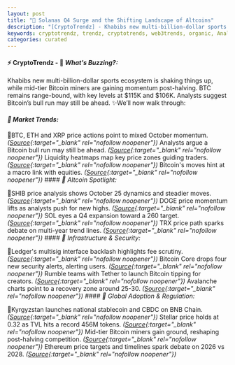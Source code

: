 ```yaml
---
layout: post
title: "🌌 Solanas Q4 Surge and the Shifting Landscape of Altcoins"
description: "[CryptoTrendz] - Khabibs new multi-billion-dollar sports ecosystem is shaking things up, while mid-tier Bitcoin miners are gaining momentum post-halving. BTC remains range-bound, with key levels at $115K and $106K. Analysts suggest Bitcoin’s bull run may still be ahead."
keywords: cryptotrendz, trendz, cryptotrends, web3trends, organic, Analysis, Dogecoin, Analyst, Growth, Stablecoin, XRP, Bitcoin, Altcoins, SOL, ETH
categories: curated
---
```


#### ⚡ CryptoTrendz - 📌 *What's Buzzing?:*

Khabibs new multi-billion-dollar sports ecosystem is shaking things up, while mid-tier Bitcoin miners are gaining momentum post-halving. BTC remains range-bound, with key levels at $115K and $106K. Analysts suggest Bitcoin’s bull run may still be ahead. ✨We’ll now walk through:


#### *🔖 Market Trends:*  

🔹BTC, ETH and XRP price actions point to mixed October momentum. *([Source](https://s.avyag.com/zn4l){:target="_blank" rel="nofollow noopener"})* Analysts argue a Bitcoin bull run may still be ahead. *([Source](https://s.avyag.com/2dw8){:target="_blank" rel="nofollow noopener"})* Liquidity heatmaps map key price zones guiding traders. *([Source](https://s.avyag.com/6ubz){:target="_blank" rel="nofollow noopener"})* Bitcoin's moves hint at a macro link with equities. *([Source](https://s.avyag.com/cuhx){:target="_blank" rel="nofollow noopener"})* #### *🔖 Altcoin Spotlight:*  

🔹SHIB price analysis shows October 25 dynamics and steadier moves. *([Source](https://s.avyag.com/bpap){:target="_blank" rel="nofollow noopener"})* DOGE price momentum lifts as analysts push for new highs. *([Source](https://s.avyag.com/l9xv){:target="_blank" rel="nofollow noopener"})* SOL eyes a Q4 expansion toward a 260 target. *([Source](https://s.avyag.com/eaq3){:target="_blank" rel="nofollow noopener"})* TRX price path sparks debate on multi-year trend lines. *([Source](https://s.avyag.com/yml3){:target="_blank" rel="nofollow noopener"})* #### *🔖 Infrastructure & Security:*  

🔹Ledger's multisig interface backlash highlights fee scrutiny. *([Source](https://s.avyag.com/n1hr){:target="_blank" rel="nofollow noopener"})* Bitcoin Core drops four new security alerts, alerting users. *([Source](https://s.avyag.com/9rj7){:target="_blank" rel="nofollow noopener"})* Rumble teams with Tether to launch Bitcoin tipping for creators. *([Source](https://s.avyag.com/nvlj){:target="_blank" rel="nofollow noopener"})* Avalanche charts point to a recovery zone around 25-30. *([Source](https://s.avyag.com/patc){:target="_blank" rel="nofollow noopener"})* #### *🔖 Global Adoption & Regulation:*  

🔹Kyrgyzstan launches national stablecoin and CBDC on BNB Chain. *([Source](https://s.avyag.com/38ue){:target="_blank" rel="nofollow noopener"})* Stellar price holds at 0.32 as TVL hits a record 456M tokens. *([Source](https://s.avyag.com/ytff){:target="_blank" rel="nofollow noopener"})* Mid-tier Bitcoin miners gain ground, reshaping post-halving competition. *([Source](https://s.avyag.com/6li7){:target="_blank" rel="nofollow noopener"})* Ethereum price targets and timelines spark debate on 2026 vs 2028. *([Source](https://s.avyag.com/3f7w){:target="_blank" rel="nofollow noopener"})*